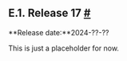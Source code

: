 ## E.1. Release 17 [#](#RELEASE-17)

**Release date:**2024-??-??

This is just a placeholder for now.